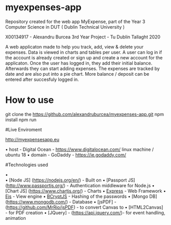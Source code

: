 # myexpenses-app
Repository created for the web app MyExpense, part of the Year 3 Computer Science in DUT ( Dublin Technical University ) 


X00134917 - Alexandru Burcea 
3rd Year Project - Tu Dublin Tallaght 2020 

A web applicaton made to help you track, add, view & delete your expenses. Data is viewed in charts and tables per user.
A user can log in if the account is already created or sign up and create a new account for the applicaton.
Once the user has logged in, they add their initial balance. Afterwards they can start adding
expenses. The expenses are tracked by date and are also put into a pie chart. 
More balance / deposit can be entered after succesfuly logged in. 


# How to use

git clone the https://github.com/alexandruburcea/myexpenses-app.git
npm install
npm run 


#Live Enviroment 

http://myexpensesapp.eu

• host - Digital Ocean - https://www.digitalocean.com/ 
    linux machine / ubuntu 18 
• domain - GoDaddy  - https://ie.godaddy.com/

#Technologies used

•	
•  [Node JS] (https://nodejs.org/en/) - Built on
•  [Passport JS] (http://www.passportjs.org/) - Authentication middleware for Node.js
•  [Chart JS] (https://www.chartjs.org/) - Charts
•  [Express](https://expressjs.com/) - Web Framework 
•  [Ejs](http://ejs.co/) - View engine 
•  [BCryptJS](https://www.npmjs.com/package/bcryptjs) - Hashing of the passwords
•  [Mongo DB] (https://www.mongodb.com/) - Database
•  [jsPDF] - (https://github.com/MrRio/jsPDF) - to convert Canvas to
•  [HTML2Canvas] - for PDF creation
•  [JQuery] - (https://api.jquery.com/)- for event handling, animation
